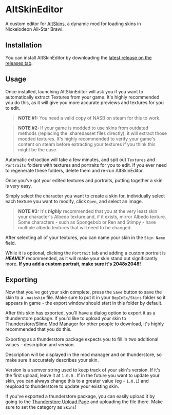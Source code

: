 # AltSkinEditor
A custom editor for [AltSkins](https://github.com/legoandmars/AltSkins), a dynamic mod for loading skins in Nickelodeon All-Star Brawl.

## Installation

You can install AltSkinEditor by downloading the [latest release on the releases tab](https://github.com/legoandmars/AltSkinEditor/releases/latest).

## Usage
Once installed, launching AltSkinEditor will ask you if you want to automatically extract Textures from your game. It's highly recommended you do this, as it will give you more accurate previews and textures for you to edit.

> **NOTE #1:** You need a valid copy of NASB on steam for this to work.

> **NOTE #2:** If your game is modded to use skins from outdated methods (replacing the .sharedasset files directly), it will extract those modded textures. It's highly recommended to verify your game's content on steam before extracting your textures if you think this might be the case.

Automatic extraction will take a few minutes, and spit out `Textures` and `Portraits` folders with textures and portraits for you to edit. If you ever need to regenerate these folders, delete them and re-run AltSkinEditor.


Once you've got your edited textures and portraits, putting together a skin is very easy.

Simply select the character you want to create a skin for, individually select each texture you want to modify, click `Open`, and select an image.

> **NOTE #3:** It's ***highly*** recommended that you at the very least skin your character's Albedo texture and, if it exists, mirror Albedo texture. Some characters - such as Spongebob or Ren and Stimpy - have multiple albedo textures that will need to be changed.


After selecting all of your textures, you can name your skin in the `Skin Name` field.

While it is optional, clicking the `Portrait` tab and adding a custom portrait is ***HEAVILY*** recommended, as it will make your skin stand out significantly more. **If you add a custom portrait, make sure it's 2048x2048!**

## Exporting
Now that you've got your skin complete, press the `Save` button to save the skin to a `.nasbskin` file. Make sure to put it in your `BepInEx/Skins` folder so it appears in game - the export window should start in this folder by default.

After this skin has exported, you'll have a dialog option to export it as a thunderstore package. If you'd like to upload your skin to [Thunderstore](https://nasb.thunderstore.io/)/[Slime Mod Manager](https://github.com/legoandmars/SlimeModManager) for other people to download, it's highly recommended that you do this.

Exporting as a thunderstore package expects you to fill in two additional values - description and version.

Description will be displayed in the mod manager and on thunderstore, so make sure it accurately describes your skin.

Version is a semver string used to keep track of your skin's version. If it's the first upload, leave it at `1.0.0` . If in the future you want to update your skin, you can always change this to a greater value (eg - `1.0.1`) and reupload to thunderstore to update your existing skin.

If you've exported a thunderstore package, you can easily upload it by going to the [Thunderstore Upload Page](https://nasb.thunderstore.io/) and uploading the file there. Make sure to set the category as `Skins`!
